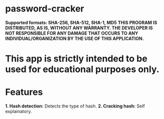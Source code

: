 # password-cracker
**Supported formats: SHA-256, SHA-512, SHA-1, MD5**
**THIS PROGRAM IS DISTRIBUTED, AS IS, WITHOUT ANY WARRANTY. THE DEVELOPER IS NOT RESPONSIBLE FOR ANY DAMAGE THAT OCCURS TO ANY INDIVIDUAL/ORGANIZATION BY THE USE OF THIS APPLICATION.**
# This app is strictly intended to be used for educational purposes only.
# Features
**1. Hash detection:** Detects the type of hash.
**2. Cracking hash:** Self explainatory.
